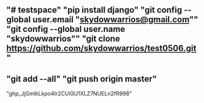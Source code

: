"# testspace" 
"pip install django"
"git config --global user.email "skydowwarrios@gmail.com""
"git config --global user.name "skydowwarrios""
"git clone https://github.com/skydowwarrios/test0506.git"
----------------------------------------------------------------
"git add --all"
"git push origin master"
----------------------------------------------------------------
"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"
